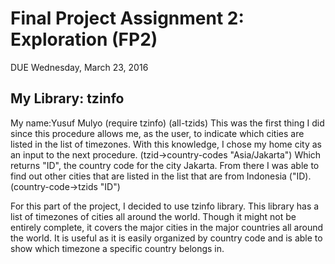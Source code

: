 # Final Project Assignment 2: Exploration (FP2)
DUE Wednesday, March 23, 2016


## My Library: tzinfo
My name:Yusuf Mulyo
(require tzinfo)
(all-tzids)
This was the first thing I did since this procedure allows me, as the user, to indicate which cities are listed in the list of timezones.
With this knowledge, I chose my home city as an input to the next procedure.
(tzid->country-codes "Asia/Jakarta")
Which returns "ID", the country code for the city Jakarta.
From there I was able to find out other cities that are listed in the list that are from Indonesia ("ID).
(country-code->tzids "ID")

For this part of the project, I decided to use tzinfo library. This library has a list of timezones of cities all around the world. Though it might not be entirely complete, it covers the major cities in the major countries all around the world. It is useful as it is easily organized by country code and is able to show which timezone a specific country belongs in.

